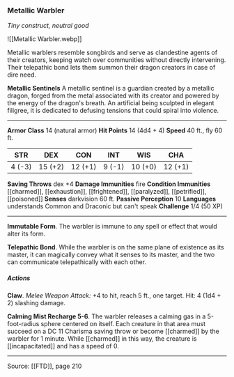### Metallic Warbler
_Tiny construct, neutral good_

![[Metallic Warbler.webp]]

Metallic warblers resemble songbirds and serve as clandestine agents of their creators, keeping watch over communities without directly intervening. Their telepathic bond lets them summon their dragon creators in case of dire need.


**Metallic Sentinels** A metallic sentinel is a guardian created by a metallic dragon, forged from the metal associated with its creator and powered by the energy of the dragon's breath. An artificial being sculpted in elegant filigree, it is dedicated to defusing tensions that could spiral into violence.





---

**Armor Class** 14 (natural armor)
**Hit Points** 14 (4d4 + 4)
**Speed** 40 ft., fly 60 ft.

| STR     | DEX     | CON     | INT     | WIS     | CHA     |
|---------|---------|---------|---------|---------|---------|
| 4 (-3) | 15 (+2) | 12 (+1) | 9 (-1) | 10 (+0) | 12 (+1) |

**Saving Throws** dex +4
**Damage Immunities** fire
**Condition Immunities** [[charmed]], [[exhaustion]], [[frightened]], [[paralyzed]], [[petrified]], [[poisoned]]
**Senses** darkvision 60 ft.
**Passive Perception** 10
**Languages** understands Common and Draconic but can't speak
**Challenge** 1/4 (50 XP)

---

**Immutable Form**. The warbler is immune to any spell or effect that would alter its form.

**Telepathic Bond**. While the warbler is on the same plane of existence as its master, it can magically convey what it senses to its master, and the two can communicate telepathically with each other.

##### Actions
**Claw**. _Melee Weapon Attack:_ +4 to hit, reach 5 ft., one target. Hit: 4 (1d4 + 2) slashing damage.

**Calming Mist Recharge 5-6**. The warbler releases a calming gas in a 5-foot-radius sphere centered on itself. Each creature in that area must succeed on a DC 11 Charisma saving throw or become [[charmed]] by the warbler for 1 minute. While [[charmed]] in this way, the creature is [[incapacitated]] and has a speed of 0.


---

Source: [[FTD]], page 210